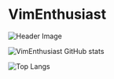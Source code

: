 # VimEnthusiast
![Header Image](https://raw.githubusercontent.com/wei/wei/master/assets/images/header.png)

![VimEnthusiast GitHub stats](https://github-readme-stats.vercel.app/api?username=vimenthusiast&show=reviews,discussions_started,discussions_answered,prs_merged,prs_merged_percentage&show_icons=true&theme=dark&rank_icon=github)

![Top Langs](https://github-readme-stats.vercel.app/api/top-langs/?username=vimenthusiast&theme=dark)
<!---
CD-ELECTRONICS/CD-ELECTRONICS is a ✨ special ✨ repository because its `README.md` (this file) appears on your GitHub profile.
You can click the Preview link to take a look at your changes.
--->

